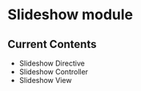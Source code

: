 # Slideshow module

## Current Contents
* Slideshow Directive
* Slideshow Controller
* Slideshow View
